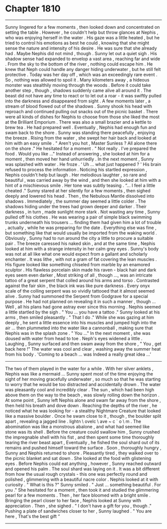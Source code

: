 
# Chapter 1810


---

Sunny lingered for a few moments , then looked down and concentrated on setting the table .
However , he couldn't help but throw glances at Nephis , who was enjoying herself in the water . His gaze was a little heated , but he tried to control his emotions as best he could , knowing that she might sense the nature and intensity of his desire .
He was sure that she already had .
Maybe Nephis did not mind , though .
Sunny let out a quiet sigh .
His shadow sense had expanded to envelop a vast area , reaching far and wide . From the sky to the bottom of the river , nothing could escape him . He knew that Neph could handle any danger hiding underwater , but he still felt protective . Today was her day off , which was an exceedingly rare event . So , nothing was allowed to spoil it .
Many kilometers away , a hideous monster was stealthily moving through the woods . Before it could take another step , though , shadows suddenly came alive all around it . The beast did not have any time to react or to let out a roar - it was swiftly pulled into the darkness and disappeared from sight . A few moments later , a stream of blood flowed out of the shadows .
Sunny shook his head with reproach and continued pulling out snacks out of the picnic basket . There were all kinds of dishes for Nephis to choose from those she liked the most at the Brilliant Emporium . There was also a small brazier and a kettle to brew tea .
He had prepared well .
Eventually , Nephis had enough fun and swam back to the shore . Sunny was standing there peacefully , enjoying the breeze . Rising from the water , she swept her hair back and looked at him with an easy smile .
" Aren't you hot , Master Sunless ? All alone there on the shore ."
He hesitated for a moment .
" Not really . I've prepared the food . Would you like ..."
Instead of answering , she looked at him for a moment , then moved her hand unhurriedly .
In the next moment , Sunny was splashed with water .
He froze .
‘ Uh ... what just happened ? '
His brain refused to process the information .
Noticing his startled expression , Nephis couldn't help but laugh . Her melodious laughter , so rare and beautiful , was carried away by the wind , and then she looked at him with a hint of a mischievous smile .
Her tone was subtly teasing .
“... I feel a little cheated ."
Sunny stared at her silently for a few moments , then sighed deeply and lowered his head .
Then , the Nebulous Mantle dissolved into shadows .
Immediately , the summer day seemed a little colder . The shadows hiding under the trees had grown deeper and darker . Their darkness , in turn , made sunlight more stark .
Not wasting any time , Sunny pulled off his clothes . He was wearing a pair of simple black swimming trunks underneath his trousers ... finding them had given him a lot of trouble , actually , while he was preparing for the date .
Everything else was fine , but something like that would usually be imported from the waking world . Obviously , Sunny had to run around the city a little to procure a suitable pair .
The breeze caressed his naked skin , and at the same time , Nephis looked at him with a strange intensity in her calm grey eyes .
Sunny's body was not at all like what one would expect from a gallant and scholarly enchanter . It was lithe , with not a gram of fat covering the lean muscles . His figure looked like something chiseled from marble by an enamored sculptor .
His flawless porcelain skin made his raven - black hair and dark eyes seem even darker ,
Most striking of all , though ..., was an intricate tattoo of a great serpent that colled around his arms and torso . Contrasted against the fair skin , the black ink was like pure darkness .
Every onyx scale of the colling serpent was so vividly tattooed that it almost seemed alive .
Sunny had summoned the Serpent from Godgrave for a special purpose . He had not planned on revealing it in such a manner , though ...
Well , all his plans had gone astray ever since this morning .
Nephis seemed a little startled by the sigh .
" You ... you have a tattoo ."
Sunny looked at his arms , then smiled pleasantly .
" That I do ."
While she was gazing at him deeply , he sent a little essence into his muscles and jumped high into the air ... then plummeted into the water like a cannonball , making sure that Nephis was in the splash zone .
" You ..."
In the next moment , she was doused with water from head to toe .
Neph's eyes widened a little .
Laughing , Sunny surfaced and then swam away from the shore ,
" You , get back here !"
The water was cool and clear , washing away the summer heat from his body .
'Coming to a beach ... was Indeed a really great idea …’
***
The two of them played in the water for a while . With her silver anklets , Nephis was like a mermaid ... Sunny spent most of the time enjoying the sight of her moving gracefully underwater , so much so that he was starting to worry that he would be too distracted and accidentally drown .
The water was pleasantly cool and incredibly clear . The sun , which had been high above them on the way to the beach , was slowly rolling down the horizon .
At some point , Sunny left Nephis alone and swam far away from the shore , then held his breath and dove down .
Reaching the depths of the river , he noticed what he was looking for - a stealthy Nightmare Creature that looked like a massive boulder . Once he swam close to it , though , the boulder split apart , revealing a jagged line . lіghtn \ оvеlс \ аvе ~ c ` о \ m . The abomination was like a monstrous abalone , and what had seemed like stone was its shell .
Before the creature could swallow him , Sunny crushed the impregnable shell with his fist , and then spent some time thoroughly tearing the river beast apart , Eventually , he fished the soul shard out of its remains and pushed himself toward the surface .
Soon , thoroughly hungry , Sunny and Nephis returned to shore .
Pleasantly tired , they walked over to the picnic blanket and sat down . She looked at the food with glistening eyes .
Before Nephis could eat anything , however , Sunny reached outward and opened his palm .
The soul shard was laying on it . It was a bit different from how the usual rough crystals - this one was perfectly round and polished , glimmering with a beautiful nacre color .
Nephis looked at it with curiosity .
" What is this ?"
Sunny smiled .
" Just ... something beautiful . For you ."
She hesitated for a moment , then took it and studied the glimmering pearl for a few moments .
Then , her face bloomed with a bright smile .
Bringing the pearl closer to her face , Nephis looked at Sunny with appreciation .
Then , she sighed .
" I don't have a gift for you , though ."
Pushing a plate of sandwiches closer to her , Sunny laughed .
" You are here , That's the best gift ”

---

